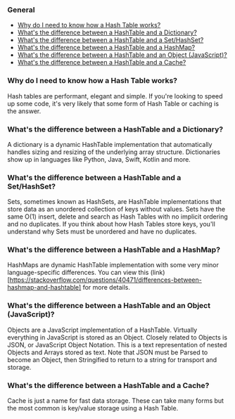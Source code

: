 ### General

* [Why do I need to know how a Hash Table works?](#q100)
* [What's the difference between a HashTable and a Dictionary?](#q101)
* [What's the difference between a HashTable and a Set/HashSet?](#q102)
* [What's the difference between a HashTable and a HashMap?](#q103)
* [What's the difference between a HashTable and an Object (JavaScript)?](#q104)
* [What's the difference between a HashTable and a Cache?](#q105)


<a name="q100"></a>
### Why do I need to know how a Hash Table works?
Hash tables are performant, elegant and simple. If you're looking to speed up some code, it's very likely that some form of Hash Table or caching is the answer.

<a name="q101"></a>
### What's the difference between a HashTable and a Dictionary?
A dictionary is a dynamic HashTable implementation that automatically handles sizing and resizing of the underlying array structure. Dictionaries show up in languages like Python, Java, Swift, Kotlin and more.

<a name="q102"></a>
### What's the difference between a HashTable and a Set/HashSet?
Sets, sometimes known as HashSets, are HashTable implementations that store data as an unordered collection of keys without values. Sets have the same O(1) insert, delete and search as Hash Tables with no implicit ordering and no duplicates. If you think about how Hash Tables store keys, you'll understand why Sets must be unordered and have no duplicates.

<a name="q103"></a>
### What's the difference between a HashTable and a HashMap?
HashMaps are dynamic HashTable implementation with some very minor language-specific differences. You can view this (link)[https://stackoverflow.com/questions/40471/differences-between-hashmap-and-hashtable] for more details.

<a name="q104"></a>
### What's the difference between a HashTable and an Object (JavaScript)?
Objects are a JavaScript implementation of a HashTable. Virtually everything in JavaScript is stored as an Object. Closely related to Objects is JSON, or JavaScript Object Notation. This is a text representation of nested Objects and Arrays stored as text. Note that JSON must be Parsed to become an Object, then Stringified to return to a string for transport and storage.

<a name="q105"></a>
### What's the difference between a HashTable and a Cache?
Cache is just a name for fast data storage. These can take many forms but the most common is key/value storage using a Hash Table.